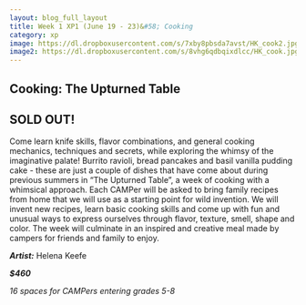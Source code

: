 ```yaml
---
layout: blog_full_layout
title: Week 1 XP1 (June 19 - 23)&#58; Cooking
category: xp
image: https://dl.dropboxusercontent.com/s/7xby8pbsda7avst/HK_cook2.jpg?dl=0
image2: https://dl.dropboxusercontent.com/s/8vhg6qdbqixdlcc/HK_cook.jpg?dl=0
---
```


## Cooking: The Upturned Table

## SOLD OUT!

Come learn knife skills, flavor combinations, and general cooking mechanics, techniques and secrets, while exploring the whimsy of the imaginative palate!
Burrito ravioli, bread pancakes and basil vanilla pudding cake - these are just a couple of dishes that have come about during previous summers in “The Upturned Table”, a week of cooking with a whimsical approach. Each CAMPer will be asked to bring family recipes from home that we will use as a starting point for wild invention. We will invent new recipes, learn basic cooking skills and come up with fun and unusual ways to express ourselves through flavor, texture, smell, shape and color. The week will culminate in an inspired and creative meal made by campers for friends and family to enjoy.


**_Artist:_** Helena Keefe

**_$460_**

*16 spaces for CAMPers entering grades 5-8*

